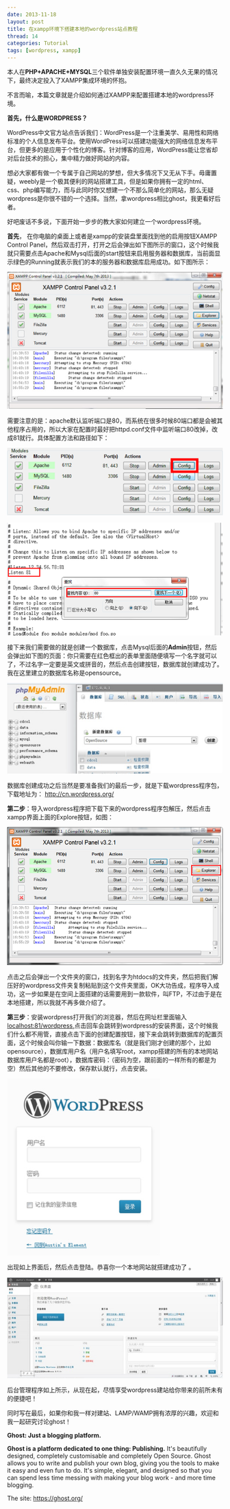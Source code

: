 ```yaml
---
date: 2013-11-18
layout: post
title: 在xampp环境下搭建本地的wordpress站点教程
thread: 14
categories: Tutorial
tags: [wordpress, xampp]
---
```


本人在**PHP+APACHE+MYSQL**三个软件单独安装配置环境一直久久无果的情况下，最终决定投入了XAMPP集成环境的怀抱。

不言而喻，本篇文章就是介绍如何通过XAMPP来配置搭建本地的wordpress环境。

**首先，什么是WORDPRESS？**

WordPress中文官方站点告诉我们：WordPress是一个注重美学、易用性和网络标准的个人信息发布平台。使用WordPress可以搭建功能强大的网络信息发布平台，但更多的是应用于个性化的博客。针对博客的应用，WordPress能让您省却对后台技术的担心，集中精力做好网站的内容。

想必大家都有做一个专属于自己网站的梦想，但大多情况下又无从下手。毋庸置疑，weebly是一个极其便利的网站搭建工具，但是如果你拥有一定的html、css、php编写能力，而与此同时你又想建一个不那么简单化的网站，那么无疑wordpress是你很不错的一个选择。当然，拿wordpress相比ghost，我更看好后者。

好吧废话不多说，下面开始一步步的教大家如何建立一个wordpress环境。

**首先**， 在你电脑的桌面上或者是xampp的安装盘里面找到他的启用按钮XAMPP Control Panel，然后双击打开，打开之后会弹出如下图所示的窗口，这个时候我就只需要点击Apache和Mysql后面的start按钮来启用服务器和数据库，当前面显示绿色的Running就表示我们的本的服务器和数据库启用成功。如下图所示：

![](/assets/2013-11-18-wordpress-1.jpg)

需要注意的是：apache默认监听端口是80，而系统在很多时候80端口都是会被其他程序占用的，所以大家在配置时最好把httpd.conf文件中监听端口80改掉，改成81就行。具体配置方法和路径如下：

![](/assets/2013-11-18-wordpress-2.png)

![](/assets/2013-11-18-wordpress-3.png)

接下来我们需要做的就是创建一个数据库，点击Mysql后面的**Admin**按钮，然后会弹出如下图的页面：你只需要在红色框出的表单里面随便填写一个名字就可以了，不过名字一定要是英文或拼音的，然后点击创建按钮，数据库就创建成功了。 我在这里建立的数据库名称是opensource。

![](/assets/2013-11-18-wordpress-4.jpg)

数据库创建成功之后当然是要准备我们的最后一步，就是下载wordpress程序包，下载地址为： <http://cn.wordpress.org/>

**第二步**：导入wordpress程序把下载下来的wordpress程序包解压，然后点击xampp界面上面的Explore按钮，如图：

![](/assets/2013-11-18-wordpress-5.png)

点击之后会弹出一个文件夹的窗口，找到名字为htdocs的文件夹，然后把我们解压好的wordpress文件夹复制粘贴到这个文件夹里面，OK大功告成，程序导入成功，这一步如果是在空间上面搭建的话需要用到一款软件，叫FTP，不过由于是在本地搭建，所以我就不再多做介绍了。

**第三步**：安装wordpress打开我们的浏览器，然后在网址栏里面输入[localhost:81/wordpress](localhost:81/wordpress),点击回车会跳转到wordpress的安装界面，这个时候我们什么都不用管，直接点击下面的创建配置按钮，接下来会跳转到数据库的配置页面，这个时候会叫你输一下数据：数据库名（就是我们刚才创建的那个，比如opensource），数据库用户名（用户名填写root，xampp搭建的所有的本地网站数据库用户名都是root），数据库密码：（密码为空，跟前面的一样所有的都是为空）然后其他的不要修改，保存默认就行，点击安装。

![](/assets/2013-11-18-wordpress-6.jpg)

出现如上界面后，然后点击登陆。恭喜你一个本地网站就搭建成功了 。

![](/assets/2013-11-18-wordpress-7.jpg)

后台管理程序如上所示，从现在起，尽情享受wordpress建站给你带来的前所未有的便捷吧！

同时写在最后，如果你和我一样对建站、LAMP/WAMP拥有浓厚的兴趣，欢迎和我一起研究讨论ghost！

**Ghost: Just a blogging platform.**

**Ghost is a platform dedicated to one thing: Publishing.** It's beautifully designed, completely customisable and completely Open Source. Ghost allows you to write and publish your own blog, giving you the tools to make it easy and even fun to do. It's simple, elegant, and designed so that you can spend less time messing with making your blog work - and more time blogging. 

The site: <https://ghost.org/>
